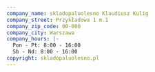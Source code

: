 ```yaml
---
company_name: skladopaluolesno Klaudiusz Kulig
company_street: Przykładowa 1 m.1
company_zip_code: 00-000
company_city: Warszawa
company_hours: |-
  Pon - Pt: 8:00 - 16:00 
  Sb - Nd: 8:00 - 16:00
copyright: skladopaluolesno.pl
---
```


